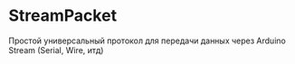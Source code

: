 # StreamPacket
 Простой универсальный протокол для передачи данных через Arduino Stream (Serial, Wire, итд)
